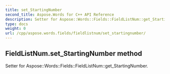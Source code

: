```yaml
---
title: set_StartingNumber
second_title: Aspose.Words for C++ API Reference
description: Setter for Aspose::Words::Fields::FieldListNum::get_StartingNumber. 
type: docs
weight: 0
url: /cpp/aspose.words.fields/fieldlistnum/set_startingnumber/
---
```

## FieldListNum.set_StartingNumber method


Setter for Aspose::Words::Fields::FieldListNum::get_StartingNumber. 

